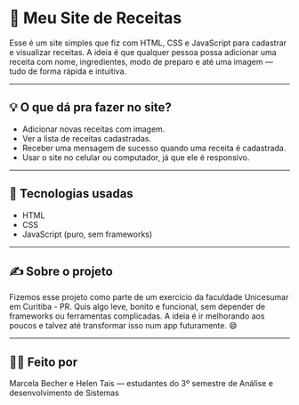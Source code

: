 # 🍰 Meu Site de Receitas

Esse é um site simples que fiz com HTML, CSS e JavaScript para cadastrar e visualizar receitas. A ideia é que qualquer pessoa possa adicionar uma receita com nome, ingredientes, modo de preparo e até uma imagem — tudo de forma rápida e intuitiva.

---

## 💡 O que dá pra fazer no site?

- Adicionar novas receitas com imagem.
- Ver a lista de receitas cadastradas.
- Receber uma mensagem de sucesso quando uma receita é cadastrada.
- Usar o site no celular ou computador, já que ele é responsivo.

---

## 🧰 Tecnologias usadas

- HTML
- CSS
- JavaScript (puro, sem frameworks)

---

## ✍️ Sobre o projeto

Fizemos esse projeto como parte de um exercício da faculdade Unicesumar em Curitiba - PR. Quis algo leve, bonito e funcional, sem depender de frameworks ou ferramentas complicadas. A ideia é ir melhorando aos poucos e talvez até transformar isso num app futuramente. 😄

---

## 🙋‍♂️ Feito por

Marcela  Becher e Helen Tais — estudantes do 3º semestre de Análise e desenvolvimento de Sistemas

